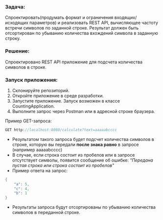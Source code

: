 ### Задача:
Спроектировать(продумать формат и ограничения входящих/исходящих параметров) и реализовать REST API, вычисляющее 
частоту встречи символов по заданной строке. Результат должен быть отсортирован по убыванию количества вхождений 
символа в заданную строку.

### Решение:
Спроектировано REST API приложение для подсчета количества символов в строке.

### Запуск приложения:
1. Склонируйте репозиторий.
2. Откройте приложение в среде разработки.
3. Запустите приложение. Запуск возможен в классе CountingApplication.
4. Выполните запрос через Postman или в адресной строке браузера.

Пример GET-запроса:
```java
GET http://localhost:8080/calculate?text=aaaaabcccc
``` 
- Результатом такого запроса будет подсчет количества символов в строке, которую вы передали **после знака равно** в запросе
(например aaaaabcccc)
- В случае, если строка состоит из пробелов или в запросе отсутствует символы,
появится сообщение об ошибке: *"Передана пустая строка или строка состоит из пробелов"*
- Пример ответа на запрос:
```java
{
    "a": 5,
    "c": 4,
    "b": 1
}
```
- Результаты запроса будут отсортированы по убыванию количества символов в переданной строке.